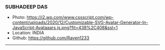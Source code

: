 ### SUBHADEEP DAS
- Photo: https://i2.wp.com/www.cssscript.com/wp-content/uploads/2020/12/Customizable-SVG-Avatar-Generator-In-JavaScript-Avataaars.js.png?fit=438%2C408&ssl=1
- Location: INDIA
- Github: https://github.com/Raven1233
***
